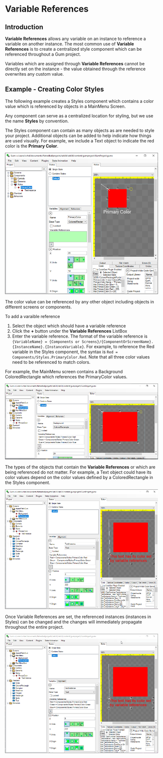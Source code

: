 # Variable References

## Introduction

**Variable References** allows any variable on an instance to reference a variable on another instance. The most common use of **Variable References** is to create a centralized style component which can be referenced throughout a Gum project.

Variables which are assigned through **Variable References** cannot be directly set on the instance - the value obtained through the reference overwrites any custom value.

## Example - Creating Color Styles

The following example creates a Styles component which contains a color value which is referenced by objects in a MainMenu Screen.

Any component can serve as a centralized location for styling, but we use the name **Styles** by convention.

The Styles component can contain as many objects as are needed to style your project. Additional objects can be added to help indicate how things are used visually. For example, we include a Text object to indicate the red color is the **Primary Color**.

![](<StylesComponent.png>)

The color value can be referenced by any other object including objects in different screens or components. 

To add a varaible reference

1. Select the object which should have a variable reference
1. Click the **+** button under the **Variable References** ListBox
1. Enter the variable reference. The format of the variable reference is `{VariableName} = {Components or Screens}/{ComponentOrScreenName}.{InstanceName}.{InstanceVariable}`. For example, to reference the Red variable in the Styles component, the syntax is `Red = Components/Styles.PrimaryColor.Red`. Note that all three color values need to be referenced to match colors.

For example, the MainMenu screen contains a Background ColoredRectangle which references the PrimaryColor values.

![](<BackgroundWithStyle.png>)

The types of the objects that contain the **Variable References** or which are being referenced do not matter. For example, a Text object could have its color values depend on the color values defined by a ColoredRectangle in the Styles component.

![](<TextWithStyle.png>)

Once Variable References are set, the referenced instances (instances in Styles) can be changed and the changes will immediately propagate throughout the entire project.

![](<StyleUpdate.gif>)